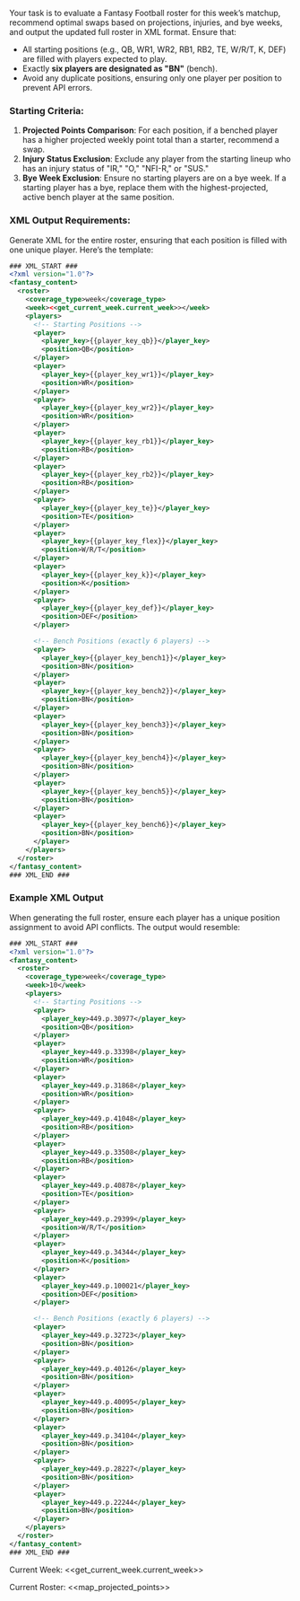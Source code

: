 Your task is to evaluate a Fantasy Football roster for this week’s matchup, recommend optimal swaps based on projections, injuries, and bye weeks, and output the updated full roster in XML format. Ensure that:
- All starting positions (e.g., QB, WR1, WR2, RB1, RB2, TE, W/R/T, K, DEF) are filled with players expected to play.
- Exactly **six players are designated as "BN"** (bench).
- Avoid any duplicate positions, ensuring only one player per position to prevent API errors.

### Starting Criteria:
1. **Projected Points Comparison**: For each position, if a benched player has a higher projected weekly point total than a starter, recommend a swap.
2. **Injury Status Exclusion**: Exclude any player from the starting lineup who has an injury status of "IR," "O," "NFI-R," or "SUS."
3. **Bye Week Exclusion**: Ensure no starting players are on a bye week. If a starting player has a bye, replace them with the highest-projected, active bench player at the same position.

### XML Output Requirements:
Generate XML for the entire roster, ensuring that each position is filled with one unique player. Here’s the template:

```xml
### XML_START ###
<?xml version="1.0"?>
<fantasy_content>
  <roster>
    <coverage_type>week</coverage_type>
    <week><<get_current_week.current_week>></week> 
    <players>
      <!-- Starting Positions -->
      <player>
        <player_key>{{player_key_qb}}</player_key>
        <position>QB</position>
      </player>
      <player>
        <player_key>{{player_key_wr1}}</player_key>
        <position>WR</position>
      </player>
      <player>
        <player_key>{{player_key_wr2}}</player_key>
        <position>WR</position>
      </player>
      <player>
        <player_key>{{player_key_rb1}}</player_key>
        <position>RB</position>
      </player>
      <player>
        <player_key>{{player_key_rb2}}</player_key>
        <position>RB</position>
      </player>
      <player>
        <player_key>{{player_key_te}}</player_key>
        <position>TE</position>
      </player>
      <player>
        <player_key>{{player_key_flex}}</player_key>
        <position>W/R/T</position>
      </player>
      <player>
        <player_key>{{player_key_k}}</player_key>
        <position>K</position>
      </player>
      <player>
        <player_key>{{player_key_def}}</player_key>
        <position>DEF</position>
      </player>

      <!-- Bench Positions (exactly 6 players) -->
      <player>
        <player_key>{{player_key_bench1}}</player_key>
        <position>BN</position>
      </player>
      <player>
        <player_key>{{player_key_bench2}}</player_key>
        <position>BN</position>
      </player>
      <player>
        <player_key>{{player_key_bench3}}</player_key>
        <position>BN</position>
      </player>
      <player>
        <player_key>{{player_key_bench4}}</player_key>
        <position>BN</position>
      </player>
      <player>
        <player_key>{{player_key_bench5}}</player_key>
        <position>BN</position>
      </player>
      <player>
        <player_key>{{player_key_bench6}}</player_key>
        <position>BN</position>
      </player>
    </players>
  </roster>
</fantasy_content>
### XML_END ###
```

### Example XML Output
When generating the full roster, ensure each player has a unique position assignment to avoid API conflicts. The output would resemble:

```xml
### XML_START ###
<?xml version="1.0"?>
<fantasy_content>
  <roster>
    <coverage_type>week</coverage_type>
    <week>10</week>
    <players>
      <!-- Starting Positions -->
      <player>
        <player_key>449.p.30977</player_key>
        <position>QB</position>
      </player>
      <player>
        <player_key>449.p.33398</player_key>
        <position>WR</position>
      </player>
      <player>
        <player_key>449.p.31868</player_key>
        <position>WR</position>
      </player>
      <player>
        <player_key>449.p.41048</player_key>
        <position>RB</position>
      </player>
      <player>
        <player_key>449.p.33508</player_key>
        <position>RB</position>
      </player>
      <player>
        <player_key>449.p.40878</player_key>
        <position>TE</position>
      </player>
      <player>
        <player_key>449.p.29399</player_key>
        <position>W/R/T</position>
      </player>
      <player>
        <player_key>449.p.34344</player_key>
        <position>K</position>
      </player>
      <player>
        <player_key>449.p.100021</player_key>
        <position>DEF</position>
      </player>

      <!-- Bench Positions (exactly 6 players) -->
      <player>
        <player_key>449.p.32723</player_key>
        <position>BN</position>
      </player>
      <player>
        <player_key>449.p.40126</player_key>
        <position>BN</position>
      </player>
      <player>
        <player_key>449.p.40095</player_key>
        <position>BN</position>
      </player>
      <player>
        <player_key>449.p.34104</player_key>
        <position>BN</position>
      </player>
      <player>
        <player_key>449.p.28227</player_key>
        <position>BN</position>
      </player>
      <player>
        <player_key>449.p.22244</player_key>
        <position>BN</position>
      </player>
    </players>
  </roster>
</fantasy_content>
### XML_END ###
```


Current Week:
<<get_current_week.current_week>>

Current Roster:
<<map_projected_points>>